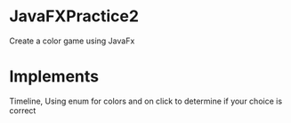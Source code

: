 # JavaFXPractice2

Create a color game using JavaFx

# Implements
Timeline, Using enum for colors and on click to determine if your choice is correct
